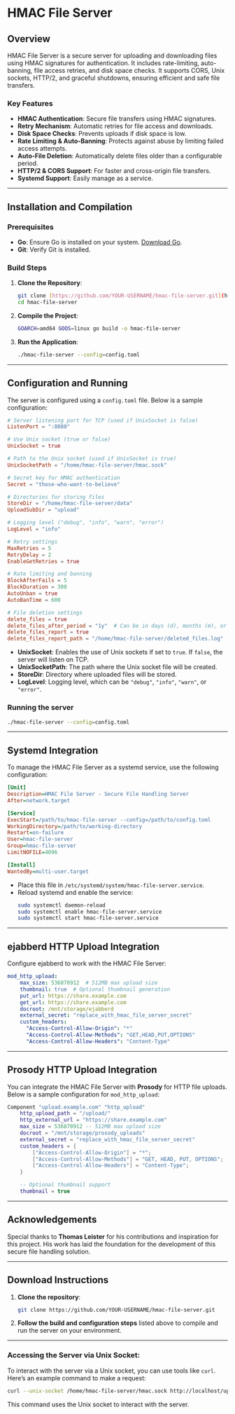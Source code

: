 
# HMAC File Server

## Overview

HMAC File Server is a secure server for uploading and downloading files using HMAC signatures for authentication. It includes rate-limiting, auto-banning, file access retries, and disk space checks. It supports CORS, Unix sockets, HTTP/2, and graceful shutdowns, ensuring efficient and safe file transfers.

### Key Features
- **HMAC Authentication**: Secure file transfers using HMAC signatures.
- **Retry Mechanism**: Automatic retries for file access and downloads.
- **Disk Space Checks**: Prevents uploads if disk space is low.
- **Rate Limiting & Auto-Banning**: Protects against abuse by limiting failed access attempts.
- **Auto-File Deletion**: Automatically delete files older than a configurable period.
- **HTTP/2 & CORS Support**: For faster and cross-origin file transfers.
- **Systemd Support**: Easily manage as a service.

---

## Installation and Compilation

### Prerequisites
- **Go**: Ensure Go is installed on your system. [Download Go](https://golang.org/dl/).
- **Git**: Verify Git is installed.

### Build Steps

1. **Clone the Repository**:
   ```bash
   git clone [https://github.com/YOUR-USERNAME/hmac-file-server.git](https://github.com/PlusOne/hmac-file-server)
   cd hmac-file-server
   ```

2. **Compile the Project**:
   ```bash
   GOARCH=amd64 GOOS=linux go build -o hmac-file-server
   ```

3. **Run the Application**:
   ```bash
   ./hmac-file-server --config=config.toml
   ```

---

## Configuration and Running

The server is configured using a `config.toml` file. Below is a sample configuration:

```toml
# Server listening port for TCP (used if UnixSocket is false)
ListenPort = ":8080"

# Use Unix socket (true or false)
UnixSocket = true

# Path to the Unix socket (used if UnixSocket is true)
UnixSocketPath = "/home/hmac-file-server/hmac.sock"

# Secret key for HMAC authentication
Secret = "those-who-want-to-believe"

# Directories for storing files
StoreDir = "/home/hmac-file-server/data"
UploadSubDir = "upload"

# Logging level ("debug", "info", "warn", "error")
LogLevel = "info"

# Retry settings
MaxRetries = 5
RetryDelay = 2
EnableGetRetries = true

# Rate limiting and banning
BlockAfterFails = 5
BlockDuration = 300
AutoUnban = true
AutoBanTime = 600

# File deletion settings
delete_files = true
delete_files_after_period = "1y"  # Can be in days (d), months (m), or years (y)
delete_files_report = true
delete_files_report_path = "/home/hmac-file-server/deleted_files.log"
```

- **UnixSocket**: Enables the use of Unix sockets if set to `true`. If `false`, the server will listen on TCP.
- **UnixSocketPath**: The path where the Unix socket file will be created.
- **StoreDir**: Directory where uploaded files will be stored.
- **LogLevel**: Logging level, which can be `"debug"`, `"info"`, `"warn"`, or `"error"`.

### Running the server
```bash
./hmac-file-server --config=config.toml
```

---

## Systemd Integration

To manage the HMAC File Server as a systemd service, use the following configuration:

```ini
[Unit]
Description=HMAC File Server - Secure File Handling Server
After=network.target

[Service]
ExecStart=/path/to/hmac-file-server --config=/path/to/config.toml
WorkingDirectory=/path/to/working-directory
Restart=on-failure
User=hmac-file-server
Group=hmac-file-server
LimitNOFILE=4096

[Install]
WantedBy=multi-user.target
```

- Place this file in `/etc/systemd/system/hmac-file-server.service`.
- Reload systemd and enable the service:
  ```bash
  sudo systemctl daemon-reload
  sudo systemctl enable hmac-file-server.service
  sudo systemctl start hmac-file-server.service
  ```

---

## ejabberd HTTP Upload Integration

Configure ejabberd to work with the HMAC File Server:

```yaml
mod_http_upload:
    max_size: 536870912  # 512MB max upload size
    thumbnail: true  # Optional thumbnail generation
    put_url: https://share.example.com
    get_url: https://share.example.com
    docroot: /mnt/storage/ejabberd
    external_secret: "replace_with_hmac_file_server_secret"
    custom_headers:
      "Access-Control-Allow-Origin": "*"
      "Access-Control-Allow-Methods": "GET,HEAD,PUT,OPTIONS"
      "Access-Control-Allow-Headers": "Content-Type"
```
---

## Prosody HTTP Upload Integration

You can integrate the HMAC File Server with **Prosody** for HTTP file uploads. Below is a sample configuration for `mod_http_upload`:

```lua
Component "upload.example.com" "http_upload"
    http_upload_path = "/upload/"
    http_external_url = "https://share.example.com"
    max_size = 536870912 -- 512MB max upload size
    docroot = "/mnt/storage/prosody_uploads"
    external_secret = "replace_with_hmac_file_server_secret"
    custom_headers = {
        ["Access-Control-Allow-Origin"] = "*";
        ["Access-Control-Allow-Methods"] = "GET, HEAD, PUT, OPTIONS";
        ["Access-Control-Allow-Headers"] = "Content-Type";
    }

    -- Optional thumbnail support
    thumbnail = true
```

---

## Acknowledgements

Special thanks to **Thomas Leister** for his contributions and inspiration for this project. His work has laid the foundation for the development of this secure file handling solution.

---

## Download Instructions

1. **Clone the repository**:
   ```bash
   git clone https://github.com/YOUR-USERNAME/hmac-file-server.git
   ```

2. **Follow the build and configuration steps** listed above to compile and run the server on your environment.

---

### Accessing the Server via Unix Socket:

To interact with the server via a Unix socket, you can use tools like `curl`. Here’s an example command to make a request:

```bash
curl --unix-socket /home/hmac-file-server/hmac.sock http://localhost/upload/
```

This command uses the Unix socket to interact with the server.
